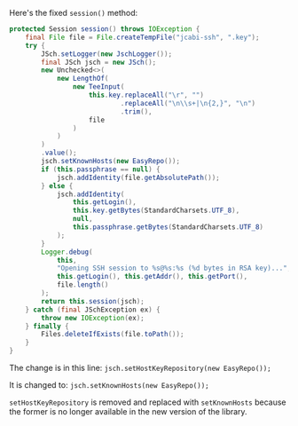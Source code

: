 Here's the fixed `session()` method:

```java
protected Session session() throws IOException {
    final File file = File.createTempFile("jcabi-ssh", ".key");
    try {
        JSch.setLogger(new JschLogger());
        final JSch jsch = new JSch();
        new Unchecked<>(
            new LengthOf(
                new TeeInput(
                    this.key.replaceAll("\r", "")
                            .replaceAll("\n\\s+|\n{2,}", "\n")
                            .trim(),
                    file
                )
            )
        )
        .value();
        jsch.setKnownHosts(new EasyRepo());
        if (this.passphrase == null) {
            jsch.addIdentity(file.getAbsolutePath());
        } else {
            jsch.addIdentity(
                this.getLogin(),
                this.key.getBytes(StandardCharsets.UTF_8),
                null,
                this.passphrase.getBytes(StandardCharsets.UTF_8)
            );
        }
        Logger.debug(
            this,
            "Opening SSH session to %s@%s:%s (%d bytes in RSA key)...",
            this.getLogin(), this.getAddr(), this.getPort(),
            file.length()
        );
        return this.session(jsch);
    } catch (final JSchException ex) {
        throw new IOException(ex);
    } finally {
        Files.deleteIfExists(file.toPath());
    }
}
```

The change is in this line:
`jsch.setHostKeyRepository(new EasyRepo());`

It is changed to:
`jsch.setKnownHosts(new EasyRepo());`

`setHostKeyRepository` is removed and replaced with `setKnownHosts` because the former is no longer available in the new version of the library.
